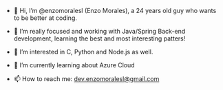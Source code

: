 - 👋 Hi, I’m @enzomoralesl (Enzo Morales), a 24 years old guy who wants to be better at coding. 
- 👀 I’m really focused and working with Java/Spring Back-end development, learning the best and most interesting patters!
- 👀 I’m interested in C, Python and Node.js as well.
- 🌱 I’m currently learning about Azure Cloud

- 📫 How to reach me: dev.enzomoralesl@gmail.com

<!---
enzomoralesl/enzomoralesl is a ✨ special ✨ repository because its `README.md` (this file) appears on your GitHub profile.
You can click the Preview link to take a look at your changes.
--->

